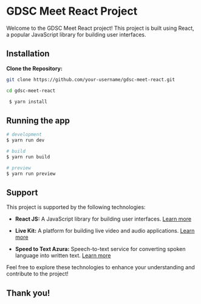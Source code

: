 # GDSC Meet React Project

Welcome to the GDSC Meet React project! This project is built using React, a popular JavaScript library for building user interfaces.

## Installation

**Clone the Repository:**

   ```bash
   git clone https://github.com/your-username/gdsc-meet-react.git

   cd gdsc-meet-react

    $ yarn install
   ```
## Running the app

```bash
# development
$ yarn run dev

# build 
$ yarn run build

# preview
$ yarn run preview
```
## Support

This project is supported by the following technologies:

- **React JS:** A JavaScript library for building user interfaces. [Learn more](https://reactjs.org/)

- **Live Kit:** A platform for building live video and audio applications. [Learn more](https://www.livekit.io/)

- **Speed to Text Azura:** Speech-to-text service for converting spoken language into written text. [Learn more](https://www.ibm.com/cloud/watson-speech-to-text)

Feel free to explore these technologies to enhance your understanding and contribute to the project!

## Thank you!